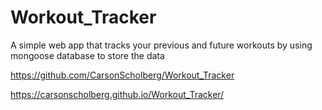 # Workout_Tracker
A simple web app that tracks your previous and future workouts by using mongoose database to store the data

https://github.com/CarsonScholberg/Workout_Tracker

https://carsonscholberg.github.io/Workout_Tracker/
